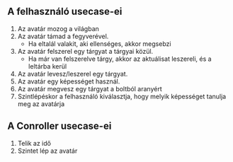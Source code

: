 ## A felhasználó usecase-ei

1. Az avatár mozog a világban
2. Az avatár támad a fegyverével.
    - Ha eltalál valakit, aki ellenséges, akkor megsebzi
3. Az avatár felszerel egy tárgyat a tárgyai közül.
    - Ha már van felszerelve tárgy, akkor az aktuálisat leszereli, és a leltárba kerül
4. Az avatár levesz/leszerel egy tárgyat.
5. Az avatár egy képességet használ.
6. Az avatár megvesz egy tárgyat a boltból aranyért
7. Szintlépéskor a felhasználó kiválasztja, hogy melyik képességet tanulja meg az avatárja

## A Conroller usecase-ei
1. Telik az idő
2. Szintet lép az avatár
